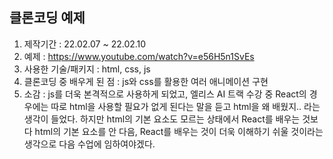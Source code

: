 ## 클론코딩 예제
1. 제작기간 : 22.02.07 ~ 22.02.10
2. 예제 : https://www.youtube.com/watch?v=e56H5n1SvEs
3. 사용한 기술/패키지 : html, css, js
4. 클론코딩 중 배우게 된 점 : js와 css를 활용한 여러 애니메이션 구현
5. 소감 : js를 더욱 본격적으로 사용하게 되었고, 엘리스 AI 트랙 수강 중 React의 경우에는 따로 html을 사용할 필요가 없게 된다는 말을 듣고 html을 왜 배웠지.. 라는 생각이 들었다. 하지만 html의 기본 요소도 모르는 상태에서 React를 배우는 것보다 html의 기본 요소를 안 다음, React를 배우는 것이 더욱 이해하기 쉬울 것이라는 생각으로 다음 수업에 임하여야겠다.
